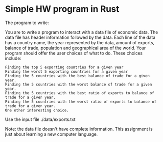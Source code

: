 Simple HW program in Rust
========================

The program to write:

You are to write a program to interact with a data file of economic data. The data file has header information followed by the data. Each line of the data has a country name, the year represented by the data, amount of exports, balance of trade, population and geographical area of the world. Your program should offer the user choices of what to do. These choices include:

    Finding the top 5 exporting countries for a given year
    Finding the worst 5 exporting countries for a given year
    Finding the 5 countries with the best balance of trade for a given year.
    Finding the 5 countries with the worst balance of trade for a given year.
    Finding the 5 countries with the best ratio of exports to balance of trade for a given year.
    Finding the 5 countries with the worst ratio of exports to balance of trade for a given year.
    One other interesting choice. 

Use the input file ./data/exports.txt

Note: the data file doesn't have complete information. This assignment is just
about learning a new computer language.
